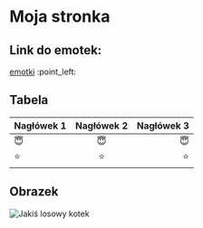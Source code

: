 # Moja stronka
## Link do emotek:
[emotki](https://www.example.com](https://github.com/markdown-templates/markdown-emojis)https://github.com/markdown-templates/markdown-emojis) :point_left:

## Tabela
|Nagłówek 1|Nagłówek 2|Nagłówek 3|
|:---|:---:|---:|
|:innocent:|:innocent:|:innocent:|
|:star:|:star:|:star:|

## Obrazek
![Jakiś losowy kotek](https://placekitten.com/300/200)
